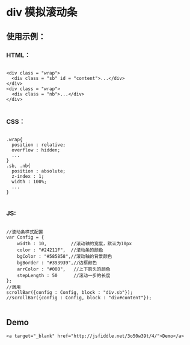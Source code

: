 # div 模拟滚动条
## 使用示例：
### HTML：
<pre>
<code>
&lt;div class = "wrap"&gt; 
  &lt;div class = "sb" id = "content"&gt;...&lt;/div&gt;
&lt;/div&gt;
&lt;div class = "wrap"&gt; 
  &lt;div class = "nb"&gt;...&lt;/div&gt;
&lt;/div&gt;
</code>
</pre>
### CSS：
<pre>
<code>
.wrap{
  position : relative;
  overflow : hidden;
  ...
}
.sb, .nb{
  position : absolute;
  z-index : 1;
  width : 100%;
  ...
}
</code>
</pre>
### JS:
<pre>
<code>
//滚动条样式配置
var Config = {
	width : 10,         //滚动轴的宽度，默认为10px
	color : "#24211F",  //滚动条的颜色
	bgColor : "#585858",//滚动轴的背景颜色
	bgBorder : "#393939",//边框颜色
	arrColor : "#000",   //上下箭头的颜色
	stepLength : 50      //滚动一步的长度
};
//调用
scrollBar({config : Config, block : "div.sb"});
//scrollBar({config : Config, block : "div#content"});
</code>
</pre>
## Demo
	<a target="_blank" href="http://jsfiddle.net/3o50w39t/4/">Demo</a>
